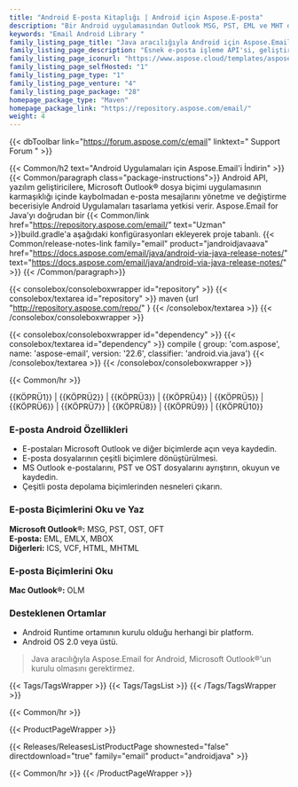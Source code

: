 ```yaml
---
title: "Android E-posta Kitaplığı | Android için Aspose.E-posta"
description: "Bir Android uygulamasından Outlook MSG, PST, EML ve MHT dosyalarını oluşturmak, okumak ve değiştirmek için Android Kitaplığını indirin. Uygulama özelliklerine göre mesaj başlıklarını, içerikleri, ekleri ve MAPI özelliklerini değiştirme yeteneği sağlar."
keywords: "Email Android Library "
family_listing_page_title: "Java aracılığıyla Android için Aspose.Email"
family_listing_page_description: "Esnek e-posta işleme API'si, geliştiricilerin Android uygulamaları içinden Outlook e-posta dosya biçimlerini değiştirmesine yardımcı olur. Java üzerinden Android için Aspose.Email'in Android Runtime dışında herhangi bir bağımlılığı yoktur, bu nedenle çalışması için başka bir yazılıma ihtiyaç duymaz."
family_listing_page_iconurl: "https://www.aspose.cloud/templates/aspose/App_Themes/V3/images/email/272x272/aspose_email-for-android-min.png"
family_listing_page_selfHosted: "1"
family_listing_page_type: "1"
family_listing_page_venture: "4"
family_listing_page_package: "28"
homepage_package_type: "Maven"
homepage_package_link: "https://repository.aspose.com/email/"
weight: 4
---
```


{{< dbToolbar link="https://forum.aspose.com/c/email" linktext=" Support Forum " >}}

{{< Common/h2 text="Android Uygulamaları için Aspose.Email'i İndirin"  >}}
{{< Common/paragraph class="package-instructions">}}
Android API, yazılım geliştiricilere, Microsoft Outlook® dosya biçimi uygulamasının karmaşıklığı içinde kaybolmadan e-posta mesajlarını yönetme ve değiştirme becerisiyle Android Uygulamaları tasarlama yetkisi verir.
Aspose.Email for Java'yı doğrudan bir
{{< Common/link href="https://repository.aspose.com/email/" text="Uzman"  >}}build.gradle'a aşağıdaki konfigürasyonları ekleyerek proje tabanlı.
{{< Common/release-notes-link family="email" product="jandroidjavaava" href="https://docs.aspose.com/email/java/android-via-java-release-notes/" text="https://docs.aspose.com/email/java/android-via-java-release-notes/"  >}} 
{{< /Common/paragraph>}}

{{< consolebox/consoleboxwrapper id="repository" >}}
   {{< consolebox/textarea id="repository" >}}
      maven {url "http://repository.aspose.com/repo/" }
   {{< /consolebox/textarea >}}
{{< /consolebox/consoleboxwrapper >}}

{{< consolebox/consoleboxwrapper id="dependency" >}}
   {{< consolebox/textarea id="dependency" >}}
      compile (
         group: 'com.aspose',
         name: 'aspose-email',
         version: '22.6',
         classifier: 'android.via.java')
   {{< /consolebox/textarea >}}
{{< /consolebox/consoleboxwrapper >}}

{{< Common/hr >}}

{{KÖPRÜ1}} | {{KÖPRÜ2}} | {{KÖPRÜ3}} | {{KÖPRÜ4}} | {{KÖPRÜ5}} | {{KÖPRÜ6}} | {{KÖPRÜ7}} | {{KÖPRÜ8}} | {{KÖPRÜ9}} | {{KÖPRÜ10}}

### E-posta Android Özellikleri

- E-postaları Microsoft Outlook ve diğer biçimlerde açın veya kaydedin.
- E-posta dosyalarının çeşitli biçimlere dönüştürülmesi.
- MS Outlook e-postalarını, PST ve OST dosyalarını ayrıştırın, okuyun ve kaydedin.
- Çeşitli posta depolama biçimlerinden nesneleri çıkarın.

### E-posta Biçimlerini Oku ve Yaz

**Microsoft Outlook®:** MSG, PST, OST, OFT\
**E-posta:** EML, EMLX, MBOX\
**Diğerleri:** ICS, VCF, HTML, MHTML

### E-posta Biçimlerini Oku

**Mac Outlook®:** OLM

### Desteklenen Ortamlar

- Android Runtime ortamının kurulu olduğu herhangi bir platform.
- Android OS 2.0 veya üstü.

> Java aracılığıyla Aspose.Email for Android, Microsoft Outlook®'un kurulu olmasını gerektirmez.

{{< Tags/TagsWrapper >}}
{{< Tags/TagsList >}}
{{< /Tags/TagsWrapper >}}

{{< Common/hr >}}

{{< ProductPageWrapper >}}

<!-- ReleasesListProductPage-->

{{< Releases/ReleasesListProductPage shownested="false"  directdownload="true" family="email" product="androidjava" >}}

<!-- /ReleasesListProductPage-->

{{< Common/hr >}}
{{< /ProductPageWrapper >}}

